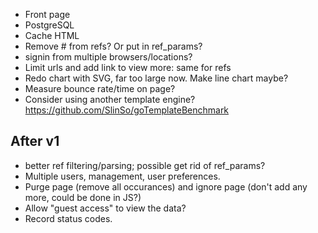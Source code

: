 - Front page
- PostgreSQL
- Cache HTML
- Remove # from refs? Or put in ref_params?
- signin from multiple browsers/locations?
- Limit urls and add link to view more: same for refs
- Redo chart with SVG, far too large now. Make line chart maybe?
- Measure bounce rate/time on page?
- Consider using another template engine?
  https://github.com/SlinSo/goTemplateBenchmark

After v1
--------

- better ref filtering/parsing; possible get rid of ref_params?
- Multiple users, management, user preferences.
- Purge page (remove all occurances) and ignore page (don't add any more, could
  be done in JS?)
- Allow "guest access" to view the data?
- Record status codes.
